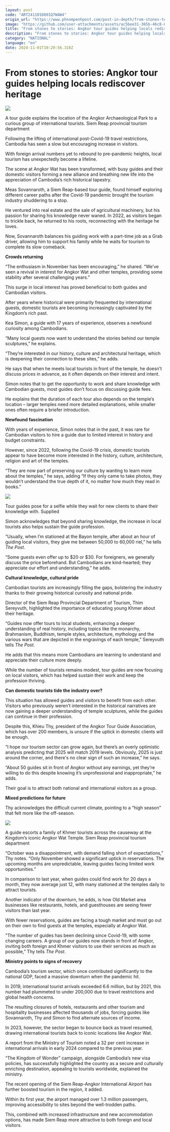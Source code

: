 ```yaml
---
layout: post
code: "ART2411010801Q7WAW4"
origin_url: "https://www.phnompenhpost.com/post-in-depth/from-stones-to-stories-angkor-tour-guides-helping-locals-rediscover-heritage"
image: "https://github.com/user-attachments/assets/ac5bee31-365b-46c8-8bb8-450a2ae5fdba"
title: "From stones to stories: Angkor tour guides helping locals rediscover heritage"
description: "​​From stones to stories: Angkor tour guides helping locals rediscover heritage​"
category: "NATIONAL"
language: "en"
date: 2024-11-01T10:20:56.316Z
---
```


# From stones to stories: Angkor tour guides helping locals rediscover heritage

![](https://github.com/user-attachments/assets/0b794ba8-ffbe-4038-b23a-587715f6fd1a)

A tour guide explains the location of the Angkor Archaeological Park to a curious group of international tourists. Siem Reap provincial tourism department

Following the lifting of international post-Covid-19 travel restrictions, Cambodia has seen a slow but encouraging increase in visitors.

With foreign arrival numbers yet to rebound to pre-pandemic heights, local tourism has unexpectedly become a lifeline.

The scene at Angkor Wat has been transformed, with busy guides and their domestic visitors forming a new alliance and breathing new life into the appreciation of Cambodia’s rich historical tapestry.

Meas Sovannaroth, a Siem Reap-based tour guide, found himself exploring different career paths after the Covid-19 pandemic brought the tourism industry shuddering to a stop. 

He ventured into real estate and the sale of agricultural machinery, but his passion for sharing his knowledge never waned. In 2022, as visitors began to trickle back, he returned to his roots, reconnecting with the heritage he loves. 

Now, Sovannaroth balances his guiding work with a part-time job as a Grab driver, allowing him to support his family while he waits for tourism to complete its slow comeback.

**Crowds returning**

“The enthusiasm in November has been encouraging,” he shared. “We’ve seen a revival in interest for Angkor Wat and other temples, providing some stability after several challenging years.” 

This surge in local interest has proved beneficial to both guides and Cambodian visitors.

After years where historical were primarily frequented by international guests, domestic tourists are becoming increasingly captivated by the Kingdom’s rich past.

Kea Simon, a guide with 17 years of experience, observes a newfound curiosity among Cambodians. 

“Many local guests now want to understand the stories behind our temple sculptures,” he explains. 

“They’re interested in our history, culture and architectural heritage, which is deepening their connection to these sites,” he adds.

He says that when he meets local tourists in front of the temple, he doesn’t discuss prices in advance, as it often depends on their interest and intent.

Simon notes that to get the opportunity to work and share knowledge with Cambodian guests, most guides don’t focus on discussing guide fees. 

He explains that the duration of each tour also depends on the temple’s location – larger temples need more detailed explanations, while smaller ones often require a briefer introduction.

**Newfound fascination**

With years of experience, Simon notes that in the past, it was rare for Cambodian visitors to hire a guide due to limited interest in history and budget constraints. 

However, since 2022, following the Covid-19 crisis, domestic tourists appear to have become more interested in the history, culture, architecture, religion and art of the temples.

“They are now part of preserving our culture by wanting to learn more about the temples,” he says, adding “If they only came to take photos, they wouldn’t understand the true depth of it, no matter how much they read in books.”

![](https://github.com/user-attachments/assets/f9d95743-36a7-42e5-a168-376830a71252)

Tour guides pose for a selfie while they wait for new clients to share their knowledge with. Supplied

Simon acknowledges that beyond sharing knowledge, the increase in local tourists also helps sustain the guide profession.

“Usually, when I’m stationed at the Bayon temple, after about an hour of guiding local visitors, they give me between 50,000 to 60,000 riel,” he tells _The Post_.

“Some guests even offer up to $20 or $30. For foreigners, we generally discuss the price beforehand. But Cambodians are kind-hearted; they appreciate our effort and understanding,” he adds.

**Cultural knowledge, cultural pride** 

Cambodian tourists are increasingly filling the gaps, bolstering the industry thanks to their growing historical curiosity and national pride. 

Director of the Siem Reap Provincial Department of Tourism, Thim Sereyvuth, highlighted the importance of educating young Khmer about their heritage. 

“Guides now offer tours to local students, enhancing a deeper understanding of real history, including topics like the monarchy, Brahmanism, Buddhism, temple styles, architecture, mythology and the various wars that are depicted in the engravings of each temple,” Sereyvuth tells _The Post_. 

He adds that this means more Cambodians are learning to understand and appreciate their culture more deeply. 

While the number of tourists remains modest, tour guides are now focusing on local visitors, which has helped sustain their work and keep the profession thriving.

**Can domestic tourists tide the industry over?**

This situation has allowed guides and visitors to benefit from each other. Visitors who previously weren’t interested in the historical narratives are now gaining a deeper understanding of temple sculptures, while the guides can continue in their profession.

Despite this, Khieu Thy, president of the Angkor Tour Guide Association, which has over 200 members, is unsure if the uptick in domestic clients will be enough.

“I hope our tourism sector can grow again, but there’s an overly optimistic analysis predicting that 2025 will match 2019 levels. Obviously, 2025 is just around the corner, and there's no clear sign of such an increase,” he says.

“About 50 guides sit in front of Angkor without any earnings, yet they’re willing to do this despite knowing it’s unprofessional and inappropriate,” he adds.

Their goal is to attract both national and international visitors as a group.

**Mixed predictions for future**

Thy acknowledges the difficult current climate, pointing to a “high season” that felt more like the off-season. 

![](https://pppenglish.sgp1.cdn.digitaloceanspaces.com/image/main/202411/1_11_2024_1_11_2024_.jpg)

A guide escorts a family of Khmer tourists across the causeway at the Kingdom’s iconic Angkor Wat Temple. Siem Reap provincial tourism department

“October was a disappointment, with demand falling short of expectations,” Thy notes. “Only November showed a significant uptick in reservations. The upcoming months are unpredictable, leaving guides facing limited work opportunities.” 

In comparison to last year, when guides could find work for 20 days a month, they now average just 12, with many stationed at the temples daily to attract tourists.

Another indicator of the downturn, he adds, is how Old Market area businesses like restaurants, hotels, and guesthouses are seeing fewer visitors than last year.

With fewer reservations, guides are facing a tough market and must go out on their own to find guests at the temples, especially at Angkor Wat.

"The number of guides has been declining since Covid-19, with some changing careers. A group of our guides now stands in front of Angkor, inviting both foreign and Khmer visitors to use their services as much as possible,” Thy tells _The Post_.

**Ministry points to signs of recovery**

Cambodia’s tourism sector, which once contributed significantly to the national GDP, faced a massive downturn when the pandemic hit. 

In 2019, international tourist arrivals exceeded 6.6 million, but by 2021, this number had plummeted to under 200,000 due to travel restrictions and global health concerns. 

The resulting closures of hotels, restaurants and other tourism and hospitality businesses affected thousands of jobs, forcing guides like Sovannaroth, Thy and Simon to find alternate sources of income.

In 2023, however, the sector began to bounce back as travel resumed, drawing international tourists back to iconic locations like Angkor Wat. 

A report from the Ministry of Tourism noted a 32 per cent increase in international arrivals in early 2024 compared to the previous year. 

“The Kingdom of Wonder” campaign, alongside Cambodia’s new visa policies, has successfully highlighted the country as a secure and culturally enriching destination, appealing to tourists worldwide, explained the ministry.

The recent opening of the Siem Reap-Angkor International Airport has further boosted tourism in the region, it added. 

Within its first year, the airport managed over 1.3 million passengers, improving accessibility to sites beyond the well-trodden paths. 

This, combined with increased infrastructure and new accommodation options, has made Siem Reap more attractive to both foreign and local visitors.
